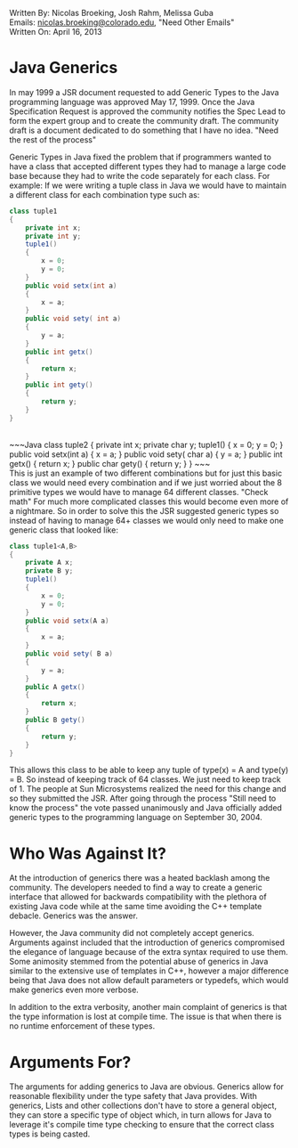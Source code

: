 Written By: Nicolas Broeking, Josh Rahm, Melissa Guba <br>
Emails: nicolas.broeking@colorado.edu, "Need Other Emails" <br>
Written On: April 16, 2013 <br>

Java Generics
=============

<!--- Are you sure this is the correct information? Generics were not introduced into Java until version 1.5, which was released in 2004, a solid 2 releases after 1999 -->

In may 1999 a JSR document requested to add Generic Types to the Java programming language was approved May 17, 1999. Once the Java Specification Request is approved the community
notifies the Spec Lead to form the expert group and to create the community draft. The community draft is a document dedicated to do something that I have no idea. "Need the rest of the process"

Generic Types in Java fixed the problem that if programmers wanted to have a class that accepted different types they had to manage a large code base because they had to
write the code separately for each class. For example: If we were writing a tuple class in Java we would have to maintain a different class for each combination type such as: <br>

~~~Java
class tuple1
{
	private int x;
	private int y;
	tuple1()
	{
		x = 0;
		y = 0;
	}
	public void setx(int a)
 	{
		x = a;
 	}
	public void sety( int a)
	{
		y = a;
	}
	public int getx()
	{
		return x;
	}
	public int gety()
	{
		return y;
	}
}
~~~
<br>
~~~Java
class tuple2
{
	private int x;
	private char y;
	tuple1()
	{
		x = 0;
		y = 0;
	}
	public void setx(int a)
 	{
		x = a;
 	}
	public void sety( char a)
	{
		y = a;
	}
	public int getx()
	{
		return x;
	}
	public char gety()
	{
		return y;
	}
}
~~~
<br>
This is just an example of two different combinations but for just this basic class we would need every combination and if we just worried about the 8 primitive
types we would have to manage 64 different classes. "Check math" For much more complicated classes this would become even more of a nightmare. So in order to
solve this the JSR suggested generic types so instead of having to manage 64+ classes we would only need to make one generic class that looked like:

~~~Java
class tuple1<A,B>
{
	private A x;
	private B y;
	tuple1()
	{
		x = 0;
		y = 0;
	}
	public void setx(A a)
 	{
		x = a;
 	}
	public void sety( B a)
	{
		y = a;
	}
	public A getx()
	{
		return x;
	}
	public B gety()
	{
		return y;
	}
}
~~~

This allows this class to be able to keep any tuple of type(x) = A and type(y) = B. So instead of keeping track of 64 classes. We just need to keep track of 1.
The people at Sun Microsystems realized the need for this change and so they submitted the JSR. After going through the process "Still need to know the process" the
vote passed unanimously and Java officially added generic types to the programming language on September 30, 2004. 

Who Was Against It?
===================

At the introduction of generics there was a heated backlash among the community. The developers needed to find a way to create a generic interface that allowed for backwards
compatibility with the plethora of existing Java code while at the same time avoiding the C++ template debacle. Generics was the answer.

However, the Java community did not completely accept generics. Arguments against included that the introduction of generics compromised the elegance of language because of the
extra syntax required to use them. Some animosity stemmed from the potential abuse of generics in Java similar to the extensive use of templates in C++, however a major
difference being that Java does not allow default parameters or typedefs, which would make generics even more verbose.

In addition to the extra verbosity, another main complaint of generics is that the type information is lost at compile time. The issue is that when there is no runtime
enforcement of these types.

Arguments For?
==============

The arguments for adding generics to Java are obvious. Generics allow for reasonable flexibility under the type safety that Java provides.
With generics, Lists and other collections don't have to store a general object, they can store a specific type of object which, in turn allows
for Java to leverage it's compile time type checking to ensure that the correct class types is being casted.
